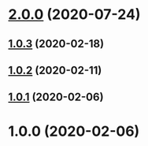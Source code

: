 # [2.0.0](https://github.com/mikekitchell/nest-rest-framework-qldb/compare/v1.0.3...v2.0.0) (2020-07-24)

## [1.0.3](https://github.com/mikekitchell/nest-rest-framework-qldb/compare/v1.0.2...v1.0.3) (2020-02-18)

## [1.0.2](https://github.com/mikekitchell/nest-rest-framework-qldb/compare/v1.0.1...v1.0.2) (2020-02-11)

## [1.0.1](https://github.com/mikekitchell/nest-rest-framework-qldb/compare/v1.0.0...v1.0.1) (2020-02-06)

# 1.0.0 (2020-02-06)
